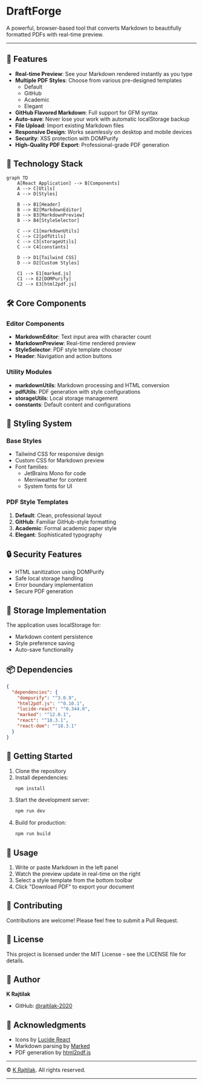 # DraftForge

A powerful, browser-based tool that converts Markdown to beautifully formatted PDFs with real-time preview.

---

## 🌟 Features

- **Real-time Preview**: See your Markdown rendered instantly as you type
- **Multiple PDF Styles**: Choose from various pre-designed templates
  - Default
  - GitHub
  - Academic
  - Elegant
- **GitHub Flavored Markdown**: Full support for GFM syntax
- **Auto-save**: Never lose your work with automatic localStorage backup
- **File Upload**: Import existing Markdown files
- **Responsive Design**: Works seamlessly on desktop and mobile devices
- **Security**: XSS protection with DOMPurify
- **High-Quality PDF Export**: Professional-grade PDF generation

## 🔧 Technology Stack

```mermaid
graph TD
    A[React Application] --> B[Components]
    A --> C[Utils]
    A --> D[Styles]
    
    B --> B1[Header]
    B --> B2[MarkdownEditor]
    B --> B3[MarkdownPreview]
    B --> B4[StyleSelector]
    
    C --> C1[markdownUtils]
    C --> C2[pdfUtils]
    C --> C3[storageUtils]
    C --> C4[constants]
    
    D --> D1[Tailwind CSS]
    D --> D2[Custom Styles]
    
    C1 --> E1[marked.js]
    C1 --> E2[DOMPurify]
    C2 --> E3[html2pdf.js]
```

## 🛠️ Core Components

### Editor Components
- **MarkdownEditor**: Text input area with character count
- **MarkdownPreview**: Real-time rendered preview
- **StyleSelector**: PDF style template chooser
- **Header**: Navigation and action buttons

### Utility Modules
- **markdownUtils**: Markdown processing and HTML conversion
- **pdfUtils**: PDF generation with style configurations
- **storageUtils**: Local storage management
- **constants**: Default content and configurations

## 🎨 Styling System

### Base Styles
- Tailwind CSS for responsive design
- Custom CSS for Markdown preview
- Font families:
  - JetBrains Mono for code
  - Merriweather for content
  - System fonts for UI

### PDF Style Templates
1. **Default**: Clean, professional layout
2. **GitHub**: Familiar GitHub-style formatting
3. **Academic**: Formal academic paper style
4. **Elegant**: Sophisticated typography

## 🔒 Security Features

- HTML sanitization using DOMPurify
- Safe local storage handling
- Error boundary implementation
- Secure PDF generation

## 💾 Storage Implementation

The application uses localStorage for:
- Markdown content persistence
- Style preference saving
- Auto-save functionality

## 📦 Dependencies

```json
{
  "dependencies": {
    "dompurify": "^3.0.9",
    "html2pdf.js": "^0.10.1",
    "lucide-react": "^0.344.0",
    "marked": "^12.0.1",
    "react": "^18.3.1",
    "react-dom": "^18.3.1"
  }
}
```

## 🚀 Getting Started

1. Clone the repository
2. Install dependencies:
   ```bash
   npm install
   ```
3. Start the development server:
   ```bash
   npm run dev
   ```
4. Build for production:
   ```bash
   npm run build
   ```

## 📝 Usage

1. Write or paste Markdown in the left panel
2. Watch the preview update in real-time on the right
3. Select a style template from the bottom toolbar
4. Click "Download PDF" to export your document

## 🤝 Contributing

Contributions are welcome! Please feel free to submit a Pull Request.

## 📄 License

This project is licensed under the MIT License - see the LICENSE file for details.

## 👤 Author

**K Rajtilak**
- GitHub: [@rajtilak-2020](https://github.com/rajtilak-2020)

## 🙏 Acknowledgments

- Icons by [Lucide React](https://lucide.dev)
- Markdown parsing by [Marked](https://marked.js.org)
- PDF generation by [html2pdf.js](https://ekoopmans.github.io/html2pdf.js)

---
© [K Rajtilak](https://krajtilak.vercel.app/). All rights reserved.

---
